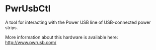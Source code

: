 # PwrUsbCtl

A tool for interacting with the Power USB line of USB-connected power strips.

More information about this hardware is available here: http://www.pwrusb.com/
